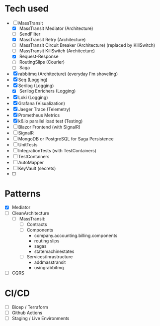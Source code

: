 # Tech used
- [ ] MassTransit
  - [x] MassTransit Mediator (Architecture)
  - [ ] SendFilter
  - [x] MassTransit Retry (Architecture)
  - [ ] MassTransit Circuit Breaker (Architecture) (replaced by KillSwitch)
  - [ ] MassTransit KillSwitch (Architecture)
  - [x] Request-Response
  - [ ] RoutingSlips (Courier)
  - [ ] Saga
- [x] rabbitmq (Architecture) (everyday I'm shoveling)
- [x] Seq (Logging)
- [x] Serilog (Logging)
  - [x] Serilog Enrichers (Logging)
- [x] Loki (Logging)
- [x] Grafana (Visualization)
- [x] Jaeger Trace (Telemetry)
- [x] Prometheus Metrics
- [x] k6.io parallel load test (Testing)
- [ ] Blazor Frontend (with SignalR)
- [ ] SignalR
- [ ] MongoDB or PostgreSQL for Saga Persistence
- [ ] UnitTests
- [ ] IntegrationTests (with TestContainers)
- [ ] TestContainers
- [ ] AutoMapper
- [ ] KeyVault (secrets)
- [ ] 

# Patterns
- [x] Mediator
- [ ] CleanArchitecture
  - [ ] MassTransit: 
    - [ ] Contracts
    - [ ] Components 
      - company.accounting.billing.components
      - routing slips
      - sagas
      - statemachinestates 
    - [ ] Services/Inrastructure
      - addmasstransit
      - usingrabbitmq
- [ ] CQRS

# CI/CD
- [ ] Bicep / Terraform
- [ ] Github Actions
- [ ] Staging / Live Environments